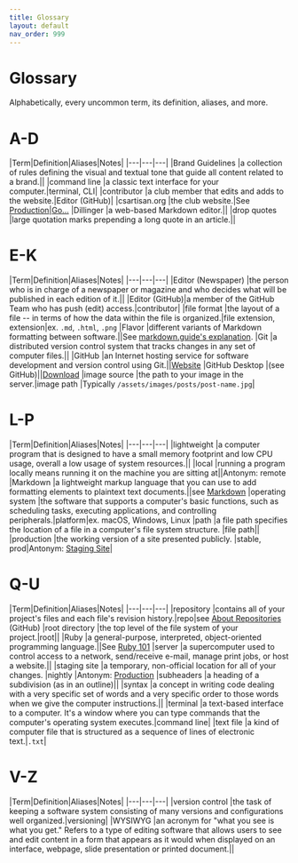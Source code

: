 ```yaml
---
title: Glossary
layout: default
nav_order: 999
---
```


# Glossary

Alphabetically, every uncommon term, its definition, aliases, and more.

# A-D

|Term|Definition|Aliases|Notes|
|---|---|---|
|Brand Guidelines |a collection of rules defining the visual and textual tone that guide all content related to a brand.||
|command line |a classic text interface for your computer.|terminal, CLI|
|contributor |a club member that edits and adds to the website.|Editor (GitHub)|
|csartisan.org |the club website.|See [Production](index#l-p)|[Go...](https://csartisan.github.io)
|Dillinger |a web-based Markdown editor.||
|drop quotes |large quotation marks prepending a long quote in an article.||

# E-K

|Term|Definition|Aliases|Notes|
|---|---|---|
|Editor (Newspaper) |the person who is in charge of a newspaper or magazine and who decides what will be published in each edition of it.||
|Editor (GitHub)|a member of the GitHub Team who has push (edit) access.|contributor|
|file format |the layout of a file -- in terms of how the data within the file is organized.|file extension, extension|ex. `.md`, `.html`, `.png`
|Flavor |different variants of Markdown formatting between software.||See [markdown.guide's explanation](https://www.markdownguide.org/getting-started/#flavors-of-markdown).
|Git |a distributed version control system that tracks changes in any set of computer files.||
|GitHub |an Internet hosting service for software development and version control using Git.||[Website](https://github.com)
|GitHub Desktop |(see GitHub)||[Download](https://desktop.github.com)
|image source |the path to your image in the server.|image path |Typically `/assets/images/posts/post-name.jpg`|

# L-P

|Term|Definition|Aliases|Notes|
|---|---|---|
|lightweight |a computer program that is designed to have a small memory footprint and low CPU usage, overall a low usage of system resources.||
|local |running a program locally means running it on the machine you are sitting at||Antonym: remote
|Markdown |a lightweight markup language that you can use to add formatting elements to plaintext text documents.||see [Markdown](/docs/Advanced/md.md)
|operating system |the software that supports a computer's basic functions, such as scheduling tasks, executing applications, and controlling peripherals.|platform|ex. macOS, Windows, Linux
|path |a file path specifies the location of a file in a computer's file system structure. |file path||
|production |the working version of a site presented publicly. |stable, prod|Antonym: [Staging Site](index#q-u)|

# Q-U

|Term|Definition|Aliases|Notes|
|---|---|---|
|repository |contains all of your project's files and each file's revision history.|repo|see [About Repositories](https://www.google.com/url?sa=t&rct=j&q=&esrc=s&source=web&cd=&cad=rja&uact=8&ved=2ahUKEwimm6-InsP9AhVtjLAFHeBPDjkQFnoECAsQAQ&url=https%3A%2F%2Fdocs.github.com%2Fen%2Frepositories%2Fcreating-and-managing-repositories%2Fabout-repositories&usg=AOvVaw1A5MgTpqB5FtYvuWsxLwjL) (GitHub)
|root directory |the top level of the file system of your project.|root||
|Ruby |a general-purpose, interpreted, object-oriented programming language.||See [Ruby 101](https://jekyllrb.com/docs/ruby-101/)
|server |a supercomputer used to control access to a network, send/receive e-mail, manage print jobs, or host a website.||
|staging site |a temporary, non-official location for all of your changes. |nightly |Antonym: [Production](index#l-p)
|subheaders |a heading of a subdivision (as in an outline)||
|syntax |a concept in writing code dealing with a very specific set of words and a very specific order to those words when we give the computer instructions.||
|terminal |a text-based interface to a computer. It's a window where you can type commands that the computer's operating system executes.|command line|
|text file |a kind of computer file that is structured as a sequence of lines of electronic text.|`.txt`|

# V-Z

|Term|Definition|Aliases|Notes|
|---|---|---|
|version control |the task of keeping a software system consisting of many versions and configurations well organized.|versioning|
|WYSIWYG |an acronym for "what you see is what you get." Refers to a type of editing software that allows users to see and edit content in a form that appears as it would when displayed on an interface, webpage, slide presentation or printed document.||
